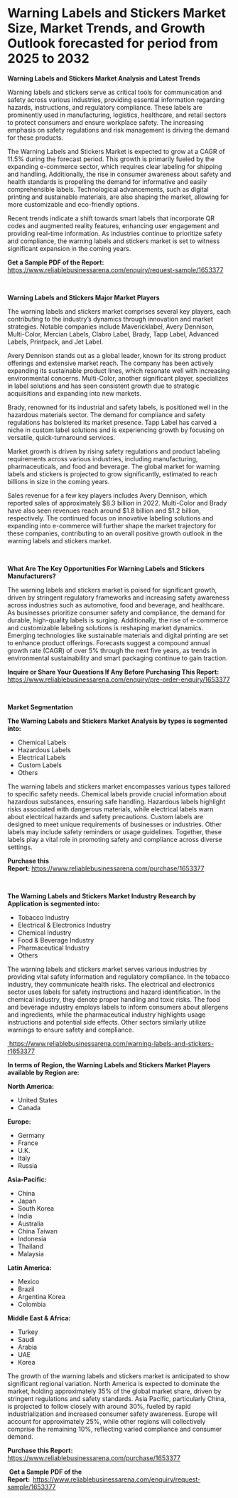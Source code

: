 <p><h1>Warning Labels and Stickers Market Size, Market Trends, and Growth Outlook forecasted for period from 2025 to 2032</h1></p><p><strong>Warning Labels and Stickers Market Analysis and Latest Trends</strong></p>
<p><p>Warning labels and stickers serve as critical tools for communication and safety across various industries, providing essential information regarding hazards, instructions, and regulatory compliance. These labels are prominently used in manufacturing, logistics, healthcare, and retail sectors to protect consumers and ensure workplace safety. The increasing emphasis on safety regulations and risk management is driving the demand for these products.</p><p>The Warning Labels and Stickers Market is expected to grow at a CAGR of 11.5% during the forecast period. This growth is primarily fueled by the expanding e-commerce sector, which requires clear labeling for shipping and handling. Additionally, the rise in consumer awareness about safety and health standards is propelling the demand for informative and easily comprehensible labels. Technological advancements, such as digital printing and sustainable materials, are also shaping the market, allowing for more customizable and eco-friendly options. </p><p>Recent trends indicate a shift towards smart labels that incorporate QR codes and augmented reality features, enhancing user engagement and providing real-time information. As industries continue to prioritize safety and compliance, the warning labels and stickers market is set to witness significant expansion in the coming years.</p></p>
<p><strong>Get a Sample PDF of the Report:&nbsp;</strong> <a href="https://www.reliablebusinessarena.com/enquiry/request-sample/1653377?utm_campaign=3287&utm_medium=2&utm_source=Github&utm_content=ia&utm_term=18042025&utm_id=warning-labels-and-stickers">https://www.reliablebusinessarena.com/enquiry/request-sample/1653377</a></p>
<p>&nbsp;</p>
<p><strong>Warning Labels and Stickers Major Market Players</strong></p>
<p><p>The warning labels and stickers market comprises several key players, each contributing to the industry’s dynamics through innovation and market strategies. Notable companies include Mavericklabel, Avery Dennison, Multi-Color, Mercian Labels, Clabro Label, Brady, Tapp Label, Advanced Labels, Printpack, and Jet Label.</p><p>Avery Dennison stands out as a global leader, known for its strong product offerings and extensive market reach. The company has been actively expanding its sustainable product lines, which resonate well with increasing environmental concerns. Multi-Color, another significant player, specializes in label solutions and has seen consistent growth due to strategic acquisitions and expanding into new markets.</p><p>Brady, renowned for its industrial and safety labels, is positioned well in the hazardous materials sector. The demand for compliance and safety regulations has bolstered its market presence. Tapp Label has carved a niche in custom label solutions and is experiencing growth by focusing on versatile, quick-turnaround services.</p><p>Market growth is driven by rising safety regulations and product labeling requirements across various industries, including manufacturing, pharmaceuticals, and food and beverage. The global market for warning labels and stickers is projected to grow significantly, estimated to reach billions in size in the coming years.</p><p>Sales revenue for a few key players includes Avery Dennison, which reported sales of approximately $8.3 billion in 2022. Multi-Color and Brady have also seen revenues reach around $1.8 billion and $1.2 billion, respectively. The continued focus on innovative labeling solutions and expanding into e-commerce will further shape the market trajectory for these companies, contributing to an overall positive growth outlook in the warning labels and stickers market.</p></p>
<p>&nbsp;</p>
<p><strong>What Are The Key Opportunities For Warning Labels and Stickers Manufacturers?</strong></p>
<p><p>The warning labels and stickers market is poised for significant growth, driven by stringent regulatory frameworks and increasing safety awareness across industries such as automotive, food and beverage, and healthcare. As businesses prioritize consumer safety and compliance, the demand for durable, high-quality labels is surging. Additionally, the rise of e-commerce and customizable labeling solutions is reshaping market dynamics. Emerging technologies like sustainable materials and digital printing are set to enhance product offerings. Forecasts suggest a compound annual growth rate (CAGR) of over 5% through the next five years, as trends in environmental sustainability and smart packaging continue to gain traction.</p></p>
<p><strong>Inquire or Share Your Questions If Any Before Purchasing This Report:</strong> <a href="https://www.reliablebusinessarena.com/enquiry/pre-order-enquiry/1653377?utm_campaign=3287&utm_medium=2&utm_source=Github&utm_content=ia&utm_term=18042025&utm_id=warning-labels-and-stickers">https://www.reliablebusinessarena.com/enquiry/pre-order-enquiry/1653377</a></p>
<p>&nbsp;</p>
<p><strong>Market Segmentation</strong></p>
<p><strong>The Warning Labels and Stickers Market Analysis by types is segmented into:</strong></p>
<p><ul><li>Chemical Labels</li><li>Hazardous Labels</li><li>Electrical Labels</li><li>Custom Labels</li><li>Others</li></ul></p>
<p><p>The warning labels and stickers market encompasses various types tailored to specific safety needs. Chemical labels provide crucial information about hazardous substances, ensuring safe handling. Hazardous labels highlight risks associated with dangerous materials, while electrical labels warn about electrical hazards and safety precautions. Custom labels are designed to meet unique requirements of businesses or industries. Other labels may include safety reminders or usage guidelines. Together, these labels play a vital role in promoting safety and compliance across diverse settings.</p></p>
<p><strong>Purchase this Report:&nbsp;</strong><a href="https://www.reliablebusinessarena.com/purchase/1653377?utm_campaign=3287&utm_medium=2&utm_source=Github&utm_content=ia&utm_term=18042025&utm_id=warning-labels-and-stickers">https://www.reliablebusinessarena.com/purchase/1653377</a></p>
<p>&nbsp;</p>
<p><strong>The Warning Labels and Stickers Market Industry Research by Application is segmented into:</strong></p>
<p><ul><li>Tobacco Industry</li><li>Electrical & Electronics Industry</li><li>Chemical Industry</li><li>Food & Beverage Industry</li><li>Pharmaceutical Industry</li><li>Others</li></ul></p>
<p><p>The warning labels and stickers market serves various industries by providing vital safety information and regulatory compliance. In the tobacco industry, they communicate health risks. The electrical and electronics sector uses labels for safety instructions and hazard identification. In the chemical industry, they denote proper handling and toxic risks. The food and beverage industry employs labels to inform consumers about allergens and ingredients, while the pharmaceutical industry highlights usage instructions and potential side effects. Other sectors similarly utilize warnings to ensure safety and compliance.</p></p>
<p><a href="https://www.reliablebusinessarena.com/warning-labels-and-stickers-r1653377?utm_campaign=3287&utm_medium=2&utm_source=Github&utm_content=ia&utm_term=18042025&utm_id=warning-labels-and-stickers">&nbsp;https://www.reliablebusinessarena.com/warning-labels-and-stickers-r1653377</a></p>
<p><strong>In terms of Region, the Warning Labels and Stickers Market Players available by Region are:</strong></p>
<p>
    <p> <strong> North America: </strong>
        <ul>
            <li>United States</li>
            <li>Canada</li>
        </ul>
        </p> 
    <p> <strong> Europe: </strong>
        <ul>
            <li>Germany</li>
            <li>France</li>
            <li>U.K.</li>
            <li>Italy</li>
            <li>Russia</li>
        </ul>
        </p> 
    <p> <strong> Asia-Pacific: </strong>
        <ul>
            <li>China</li>
            <li>Japan</li>
            <li>South Korea</li>
            <li>India</li>
            <li>Australia</li>
            <li>China Taiwan</li>
            <li>Indonesia</li>
            <li>Thailand</li>
            <li>Malaysia</li>
        </ul>
        </p> 
    <p> <strong> Latin America: </strong>
        <ul>
            <li>Mexico</li>
            <li>Brazil</li>
            <li>Argentina Korea</li>
            <li>Colombia</li>
        </ul>
        </p> 
    <p> <strong> Middle East & Africa: </strong>
        <ul>
            <li>Turkey</li>
            <li>Saudi</li>
            <li>Arabia</li>
            <li>UAE</li>
            <li>Korea</li>
        </ul>
    </p>
    </p>
<p><p>The growth of the warning labels and stickers market is anticipated to show significant regional variation. North America is expected to dominate the market, holding approximately 35% of the global market share, driven by stringent regulations and safety standards. Asia Pacific, particularly China, is projected to follow closely with around 30%, fueled by rapid industrialization and increased consumer safety awareness. Europe will account for approximately 25%, while other regions will collectively comprise the remaining 10%, reflecting varied compliance and consumer demand.</p></p>
<p><strong>Purchase this Report: </strong><a href="https://www.reliablebusinessarena.com/purchase/1653377?utm_campaign=3287&utm_medium=2&utm_source=Github&utm_content=ia&utm_term=18042025&utm_id=warning-labels-and-stickers">https://www.reliablebusinessarena.com/purchase/1653377</a></p>
<p>&nbsp;<strong>Get a Sample PDF of the Report:&nbsp;&nbsp;</strong><a href="https://www.reliablebusinessarena.com/enquiry/request-sample/1653377?utm_campaign=3287&utm_medium=2&utm_source=Github&utm_content=ia&utm_term=18042025&utm_id=warning-labels-and-stickers">https://www.reliablebusinessarena.com/enquiry/request-sample/1653377</a></p>
<p><strong></strong></p>
<p><p></p><p></p><p></p></p>